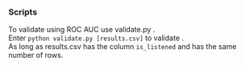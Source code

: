 ### Scripts
To validate using ROC AUC use validate.py .  
Enter `python validate.py [results.csv]` to validate .  
As long as results.csv has the column `is_listened` and has the same number of rows.   
